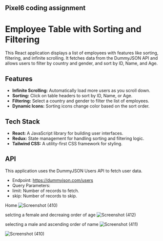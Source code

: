 ## Pixel6 coding assignment 



# Employee Table with Sorting and Filtering

This React application displays a list of employees with features like sorting, filtering, and infinite scrolling. It fetches data from the DummyJSON API and allows users to filter by country and gender, and sort by ID, Name, and Age.

## Features

- **Infinite Scrolling:** Automatically load more users as you scroll down.
- **Sorting:** Click on table headers to sort by ID, Name, or Age.
- **Filtering:** Select a country and gender to filter the list of employees.
- **Dynamic Icons:** Sorting icons change color based on the sort order.

## Tech Stack

- **React:** A JavaScript library for building user interfaces.
- **Redux:** State management for handling sorting and filtering logic.
- **Tailwind CSS:** A utility-first CSS framework for styling.


## API
This application uses the DummyJSON Users API to fetch user data.

- Endpoint: https://dummyjson.com/users
- Query Parameters:
- limit: Number of records to fetch.
- skip: Number of records to skip.



Home
![Screenshot (410)](https://github.com/user-attachments/assets/edf1709d-d452-4733-8899-54fcdfb7f252)



selcting a female and decreaing order of age 
![Screenshot (412)](https://github.com/user-attachments/assets/52438a4e-6ddb-43da-ab8c-9b2f8ea2231e)



selecting a male and ascending order of name 
![Screenshot (411)](https://github.com/user-attachments/assets/f8bf087f-6815-4eac-9191-feeea557c1af)



![Screenshot (410)](https://github.com/user-attachments/assets/92c5d4e5-4028-42f7-b8ee-b07369b20214)

